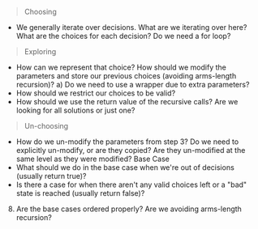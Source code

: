 > Choosing
* We generally iterate over decisions. What are we iterating over here? What are the
choices for each decision? Do we need a for loop?
> Exploring
* How can we represent that choice? How should we modify the parameters and store
our previous choices (avoiding arms-length recursion)?
a) Do we need to use a wrapper due to extra parameters?
* How should we restrict our choices to be valid?
* How should we use the return value of the recursive calls? Are we looking for all
solutions or just one?
> Un-choosing
* How do we un-modify the parameters from step 3? Do we need to explicitly un-modify,
or are they copied? Are they un-modified at the same level as they were modified?
Base Case
* What should we do in the base case when we're out of decisions (usually return true)?
* Is there a case for when there aren't any valid choices left or a "bad" state is reached
(usually return false)?
8. Are the base cases ordered properly? Are we avoiding arms-length recursion?